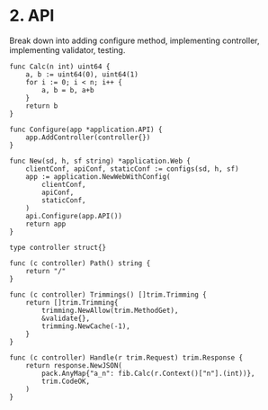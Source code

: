 # 2. API

Break down into adding configure method, implementing controller, implementing
validator, testing.

```
func Calc(n int) uint64 {
	a, b := uint64(0), uint64(1)
	for i := 0; i < n; i++ {
		a, b = b, a+b
	}
	return b
}
```

```
func Configure(app *application.API) {
	app.AddController(controller{})
}
```

```
func New(sd, h, sf string) *application.Web {
	clientConf, apiConf, staticConf := configs(sd, h, sf)
	app := application.NewWebWithConfig(
		clientConf,
		apiConf,
		staticConf,
	)
	api.Configure(app.API())
	return app
}
```

```
type controller struct{}

func (c controller) Path() string {
	return "/"
}

func (c controller) Trimmings() []trim.Trimming {
	return []trim.Trimming{
		trimming.NewAllow(trim.MethodGet),
		&validate{},
		trimming.NewCache(-1),
	}
}

func (c controller) Handle(r trim.Request) trim.Response {
	return response.NewJSON(
		pack.AnyMap{"a_n": fib.Calc(r.Context()["n"].(int))},
		trim.CodeOK,
	)
}
```
